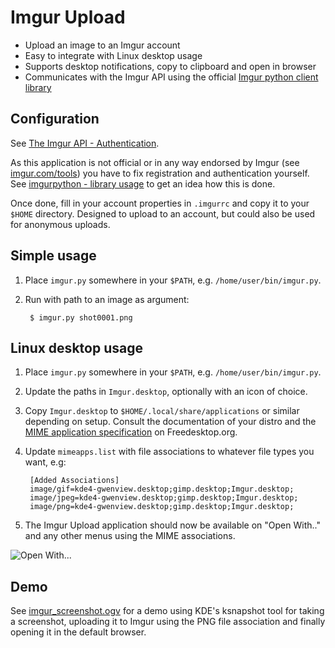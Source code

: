 Imgur Upload
============
* Upload an image to an Imgur account
* Easy to integrate with Linux desktop usage
* Supports desktop notifications, copy to clipboard and open in browser
* Communicates with the Imgur API using the official 
  [Imgur python client library][1]

Configuration
-------------

See [The Imgur API - Authentication][2].

As this application is not official or in any way endorsed by Imgur (see
[imgur.com/tools][3]) you have to fix registration and authentication yourself.
See [imgurpython - library usage][4] to get an idea how this is done. 

Once done, fill in your account properties in `.imgurrc` and copy it to your
`$HOME` directory. Designed to upload to an account, but could also be used for
anonymous uploads.

Simple usage
------------

1. Place `imgur.py` somewhere in your `$PATH`, e.g. `/home/user/bin/imgur.py`.
2. Run with path to an image as argument:

        $ imgur.py shot0001.png

Linux desktop usage
-------------------

1. Place `imgur.py` somewhere in your `$PATH`, e.g. `/home/user/bin/imgur.py`.
2. Update the paths in `Imgur.desktop`, optionally with an icon of choice. 
3. Copy `Imgur.desktop` to `$HOME/.local/share/applications` or similar
   depending on setup. Consult the documentation of your distro and the 
   [MIME application specification][5] on Freedesktop.org.
4. Update `mimeapps.list` with file associations to whatever file types you
   want, e.g:

        [Added Associations]
        image/gif=kde4-gwenview.desktop;gimp.desktop;Imgur.desktop;
        image/jpeg=kde4-gwenview.desktop;gimp.desktop;Imgur.desktop;
        image/png=kde4-gwenview.desktop;gimp.desktop;Imgur.desktop;

5. The Imgur Upload application should now be available on "Open With.." and
   any other menus using the MIME associations. 

![Open With...](http://i.imgur.com/DDuWQrd.png)

Demo
----

See [imgur_screenshot.ogv][6] for a demo using KDE's ksnapshot tool for taking
a screenshot, uploading it to Imgur using the PNG file association and finally
opening it in the default browser. 



[1]: https://github.com/Imgur/imgurpython
[2]: https://api.imgur.com/#authentication
[3]: https://imgur.com/tools
[4]: https://github.com/Imgur/imgurpython#library-usage
[5]: http://standards.freedesktop.org/mime-apps-spec/mime-apps-spec-1.0.1.html
[6]: https://github.com/timss/imgur-upload/blob/master/imgur_screenshot.ogv

